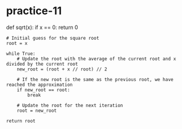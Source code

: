 # practice-11
def sqrt(x):
    if x == 0:
        return 0
    
    # Initial guess for the square root
    root = x
    
    while True:
        # Update the root with the average of the current root and x divided by the current root
        new_root = (root + x // root) // 2
        
        # If the new root is the same as the previous root, we have reached the approximation
        if new_root == root:
            break
        
        # Update the root for the next iteration
        root = new_root
    
    return root
